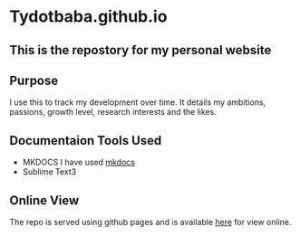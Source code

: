 # Tydotbaba.github.io


## This is the repostory for my personal website


## Purpose

I use this to track my development over time. It details my ambitions, passions, growth level, research interests and the likes.


## Documentaion Tools Used

* MKDOCS
	I have used [mkdocs](https://www.mkdocs.org/) 
* Sublime Text3


## Online View

The repo is served using github pages and is available [here](https://tydotbaba.github.io/) for view online.